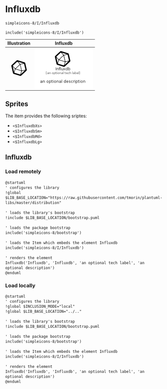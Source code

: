 # Influxdb


```text
simpleicons-8/I/Influxdb
```

```text
include('simpleicons-8/I/Influxdb')
```



| Illustration | Influxdb |
| :---: | :---: |
| ![illustration for Illustration](../../simpleicons-8/I/Influxdb.png) | ![illustration for Influxdb](../../simpleicons-8/I/Influxdb.Local.png) |



## Sprites
The item provides the following sriptes:

- `<$InfluxdbXs>`
- `<$InfluxdbSm>`
- `<$InfluxdbMd>`
- `<$InfluxdbLg>`





## Influxdb

### Load remotely
```plantuml
@startuml
' configures the library
!global $LIB_BASE_LOCATION="https://raw.githubusercontent.com/tmorin/plantuml-libs/master/distribution"

' loads the library's bootstrap
!include $LIB_BASE_LOCATION/bootstrap.puml

' loads the package bootstrap
include('simpleicons-8/bootstrap')

' loads the Item which embeds the element Influxdb
include('simpleicons-8/I/Influxdb')

' renders the element
Influxdb('Influxdb', 'Influxdb', 'an optional tech label', 'an optional description')
@enduml
```

### Load locally
```plantuml
@startuml
' configures the library
!global $INCLUSION_MODE="local"
!global $LIB_BASE_LOCATION="../.."

' loads the library's bootstrap
!include $LIB_BASE_LOCATION/bootstrap.puml

' loads the package bootstrap
include('simpleicons-8/bootstrap')

' loads the Item which embeds the element Influxdb
include('simpleicons-8/I/Influxdb')

' renders the element
Influxdb('Influxdb', 'Influxdb', 'an optional tech label', 'an optional description')
@enduml
```

